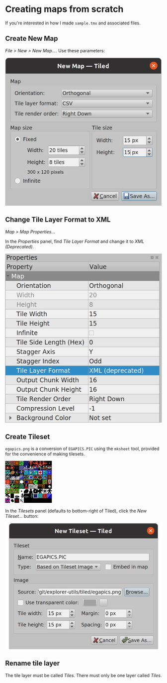 # Creating maps from scratch

If you're interested in how I made `sample.tmx` and associated files.

## Create New Map

*File > New > New Map...*. Use these parameters:

![New map dialog](new_map.png)

## Change Tile Layer Format to XML

*Map > Map Properties...*

In the *Properties* panel, find *Tile Layer Format* and change it to *XML (Deprecated)*.

![Map properties panel](xml_format.png)

## Create Tileset

`egapics.png` is a conversion of `EGAPICS.PIC` using the `mksheet` tool, provided for the convenience of making tilesets.

![EGA tileset graphics](../sample/egapics.png)

In the *Tilesets* panel (defaults to bottom-right of Tiled), click the *New Tileset...* button:

![New tileset dialog](new_tileset.png)

## Rename tile layer

The tile layer must be called *Tiles*. There must only be one layer called *Tiles*.
